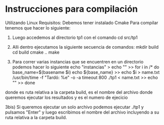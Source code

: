 # Instrucciones para compilación
Utilizando Linux
Requisitos: Debemos tener instalado Cmake
Para compilar tenemos que hacer lo siguiente:
1) Luego accedemos al directorio tp1 con el comando cd src/tp1
2) Alli dentro ejecutamos la siguiente secuencia de comandos:
mkdir build
cd build 
cmake ..
make

3) Para correr varias instancias que se encuentren en un directorio podemos hacer lo siguiente
echo "instancias" > <archivo de salida>
echo "" >> <archivo de salida>
for i in <ruta>/*
do
	base_name=$(basename $i)
	echo ${base_name} >> <archivo de salida>
	echo $i > name.txt
	/usr/bin/time -f "Tardó: %e" -o <archivo de salida> -a timeout 800 ./tp1 <ej> < name.txt >>  <archivo de salida>
	echo "" >> <archivo de salida>
done

donde <ruta> es ruta relativa a la carpeta build, <archivo de salida> es el nombre del archivo donde queremos ejecutar los resultados y <ej> es el numero de ejecicio

3bis) Si queremos ejecutar un solo archivo podemos ejecutar ./tp1 <ej> y pulsamos "Enter" y luego escribimos el nombre del archivo incluyendo a su ruta relativa a la carpeta build.
